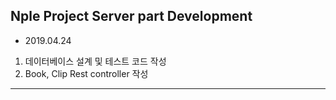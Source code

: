 
## Nple Project Server part Development 

* 2019.04.24<br> 
1. 데이터베이스 설계 및 테스트 코드 작성
2. Book, Clip Rest controller 작성

---

 